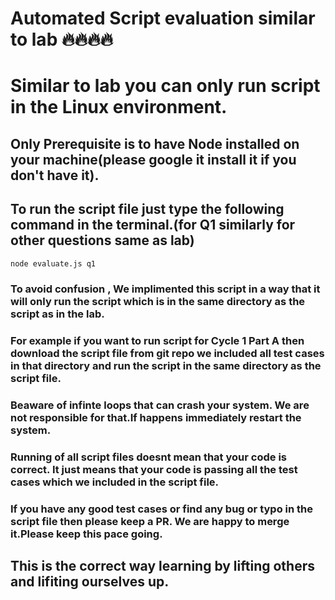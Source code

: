 # Automated Script evaluation similar to lab 🔥🔥🔥🔥

# Similar to lab you can only run script in the Linux environment.

## Only Prerequisite is to have Node installed on your machine(please google it install it if you don't have it).

## To run the script file just type the following command in the terminal.(for Q1 similarly for other questions same as lab)

```bash
node evaluate.js q1
```

### To avoid confusion , We implimented this script in a way that it will only run the script which is in the same directory as the script as in the lab.

### For example if you want to run script for Cycle 1 Part A then download the script file from git repo we included all test cases in that directory and run the script in the same directory as the script file.

### Beaware of infinte loops that can crash your system. We are not responsible for that.If happens immediately restart the system.

### Running of all script files doesnt mean that your code is correct. It just means that your code is passing all the test cases which we included in the script file.

### If you have any good test cases or find any bug or typo in the script file then please keep a PR. We are happy to merge it.Please keep this pace going.

## This is the correct way learning by lifting others and lifiting ourselves up.
